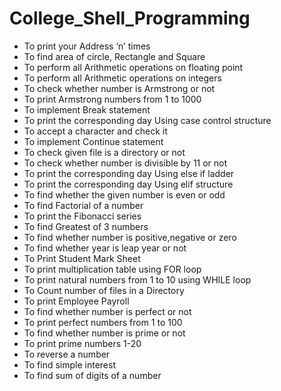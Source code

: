 # College_Shell_Programming

- To print your Address ‘n’ times
- To find area of circle, Rectangle and Square
- To perform all Arithmetic operations on floating point
- To perform all Arithmetic operations on integers
- To check whether number is Armstrong or not
- To print Armstrong numbers from 1 to 1000
- To implement Break statement
- To print the corresponding day Using case control structure
- To accept a character and check it
- To implement Continue statement
- To check given file is a directory or not
- To check whether number is divisible by 11 or not
- To print the corresponding day Using else if ladder
- To print the corresponding day Using elif structure
- To find whether the given number is even or odd
- To find Factorial of a number
- To print the Fibonacci series
- To find Greatest of 3 numbers
- To find whether number is positive,negative or zero
- To find whether year is leap year or not
- To Print Student Mark Sheet
- To print multiplication table using FOR loop
- To print natural numbers from 1 to 10 using WHILE loop
- To Count number of files in a Directory
- To print Employee Payroll
- To find whether number is perfect or not
- To print perfect numbers from 1 to 100
- To find whether number is prime or not
- To print prime numbers 1-20
- To reverse a number
- To find simple interest
- To find sum of digits of a number
